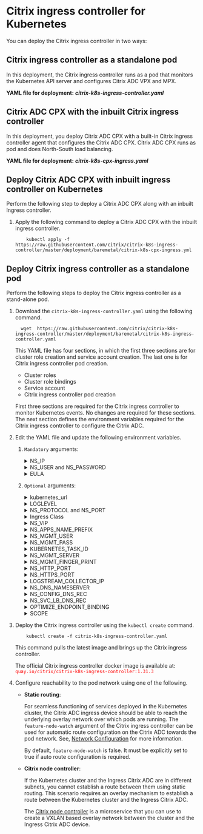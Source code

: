 # Citrix ingress controller for Kubernetes

You can deploy the Citrix ingress controller in two ways:

## Citrix ingress controller as a standalone pod

In this deployment, the Citrix ingress controller runs as a pod that monitors the Kubernetes API server and configures Citrix ADC VPX and MPX.

**YAML file for deployment:** ***citrix-k8s-ingress-controller.yaml***

## Citrix ADC CPX with the inbuilt Citrix ingress controller

In this deployment, you deploy Citrix ADC CPX with a built-in Citrix ingress controller agent that configures the Citrix ADC CPX. Citrix ADC CPX runs as pod and does North-South load balancing.

**YAML file for deployment:** ***citrix-k8s-cpx-ingress.yaml***

## Deploy Citrix ADC CPX with inbuilt ingress controller on Kubernetes

Perform the following step to deploy a Citrix ADC CPX along with an inbuilt Ingress controller.

   1. Apply the following command to deploy a Citrix ADC CPX with the inbuilt ingress controller.
      ```
          kubectl apply -f  https://raw.githubusercontent.com/citrix/citrix-k8s-ingress-controller/master/deployment/baremetal/citrix-k8s-cpx-ingress.yml
      ```

## Deploy Citrix ingress controller as a standalone pod

Perform the following steps to deploy the Citrix ingress controller as a stand-alone pod.



 1. Download the `citrix-k8s-ingress-controller.yaml` using the following command.
    ```
      wget  https://raw.githubusercontent.com/citrix/citrix-k8s-ingress-controller/master/deployment/baremetal/citrix-k8s-ingress-controller.yaml
    ```
                        
    This YAML file has four sections, in which the first three sections are for cluster role creation and service account creation. The
    last one is for Citrix ingress controller pod creation.

    * Cluster roles
    * Cluster role bindings
    * Service account
    * Citrix ingress controller pod creation
   
    First three sections are required for the Citrix ingress controller to monitor Kubernetes events. No changes are required for these sections. The next section defines the environment variables required for the Citrix ingress controller to configure the Citrix ADC.

 2. Edit the YAML file and update the following environment variables.

    1. `Mandatory` arguments:
       <details>
       <summary>NS_IP</summary>

         This variable is a must for the Citrix ingress controller to configure the Citrix ADC appliance. Provide,
         ```
            NSIP for standalone Citrix ADC
            SNIP for HA (Management access has to be enabled) 
            CLIP for Cluster
         
         ```
       </details>
       <details>
       <summary>NS_USER and NS_PASSWORD</summary>

         This variable is for authenticating with Citrix ADC if it has non-default user name and password. You can directly pass user name and password or use Kubernetes secrets.
         For configuring a non-default Citrix ADC user name and password, see [Create a system user account for the Citrix ingress controller in Citrix ADC](https://github.com/citrix/citrix-k8s-ingress-controller/blob/master/docs/deploy/deploy-cic-yaml.md#create-system-user-account-for-citrix-ingress-controller-in-citrix-adc).

         Given YAML uses Kubernetes secrets. The following steps help to create secrets to be used in YAML.

         Create secrets on Kubernetes for NS_USER and NS_PASSWORD
         Kubernetes secrets can be created by using the `kubectl create secret` command.  

                 kubectl create secret  generic nslogin --from-literal=username='nsroot' --from-literal=password='nsroot'

         >**Note:** If you are using a different secret name rather than `nslogin`, you have to update the `name` field in the YAML file.

       </details>
       <details>
       <summary>EULA</summary>

          This variable is for the end user license agreement (EULA) which has to be set as `YES` for the Citrix ingress controller to up and run.

       </details>
    2. `Optional` arguments:

       <details>
       <summary>kubernetes_url</summary>

          This variable is an optional field for the Citrix ingress controller to register for events. If you do not specify it explicitly, the Citrix ingress controller uses the internal Kubernetes API server IP address.
   
       </details>
       <details>
       <summary>LOGLEVEL</summary>

         This variable is used for controlling the logs generated from the Citrix ingress controller. Following options are available. By default the log level is DEBUG.
         * CRITICAL 
         * ERROR
         * WARNING
         * INFO
         * DEBUG
       </details>
       <details>

       <summary>NS_PROTOCOL and NS_PORT</summary>
                                
         These environment variables define the protocol and port used by the Citrix ingress controller to communicate with the Citrix ADC.

         By default NS_PROTOCOL is HTTPS and NS_PORT is 443.
       </details>
       <details>
       <summary>Ingress Class</summary>

         [Ingress class](../../docs/configure/ingress-classes.md) is used when multiple Ingress load balancers are used to load balance different ingress resources.

         The Citrix ingress controller configures Citrix ADC only with the ingress classes listed under --ingress-classes

                     args:
                          - --ingress-classes
                                Citrix

         Ingress resources should have the same class mentioned:

                    annotations:
                          kubernetes.io/ingress.class: "Citrix"
       </details>
       <details>

       <summary>NS_VIP</summary>

       Citrix ingress controller uses the IP provided in this environment variable to configure a virtual IP address in the Tier-1 ADC which would receive the application traffic from the external world.

       This variable is useful in the case where all Ingresses run in the Virtual IP address. This variable takes precedence over the [frontend-ip](../../docs/configure/annotations.md) annotation.

       **Usage:**

       ```
       - name: "NS_VIP"
         value: "<Virtual IP address of Citrix ADC>"
       ```

       </details>
       <details>

       <summary>NS_APPS_NAME_PREFIX</summary>

       The Citrix ingress controller uses the provided prefix to form the application entity name in the Citrix ADC. This variable is useful in scenarios where a Citrix ADC load balances applications from different clusters. Prefix allows you to segregate the Kubernetes cluster configuration.

       By default, the Citrix ingress controller adds **k8s** as a prefix to the Citrix ADC entities such as, content switching (CS) virtual server, load balancing (LB) virtual server and so on. You can now customize the prefix using the `NS_APPS_NAME_PREFIX` environment variable in the Citrix ingress controller deployment YAML file. You can use alphanumeric characters for the prefix and the prefix length should not exceed eight characters.
       **Usage:**

       ```
       - name: "NS_APPS_NAME_PREFIX"
         value: "<Name of your choice>"
       ```
       </details>
       <details>
       
       <summary>NS_MGMT_USER</summary>

        This is a Citrix ADC CPX specific environment variable that allows you to register the Citrix ADC CPX instances, installed on a Docker host, to Citrix ADM if Citrix ADM does not have default credentials. This environment variable is supported from Citrix ADC CPX 13.0 and later releases.

       </details>
       <details>
        
       <summary>NS_MGMT_PASS</summary>

        This is a Citrix ADC CPX specific environment variable that allows you to register the Citrix ADC CPX instances, installed on a Docker host, to Citrix ADM if Citrix ADM does not have default credentials. This environment variable is supported from Citrix ADC CPX 13.0 and later releases.

       </details>
        
       <details>
        
       <summary>KUBERNETES_TASK_ID</summary>

        This environment variable is used for disabling the in-built ingress controller. The value of this variable must always be “”(null string). This environment variable is deprecated now.
          
        </details>
      
       <details>
        
       <summary>NS_MGMT_SERVER</summary>

        Specifies the Citrix ADM server or the agent IP address that manages the Citrix ADC CPX.
        
       </details>
       <details>
        
       <summary>NS_MGMT_FINGER_PRINT</summary>

        Specifies the fingerprint of the Citrix ADM server or the agent IP address that manages Citrix ADC CPX.
       </details>
        
       <details>
       <summary>NS_HTTP_PORT</summary>

        Specifies the port on which the HTTP service is available in Citrix ADC CPX. It is used by Citrix ADM to trigger NITRO calls to Citrix ADC CPX.
       </details>
       <details>
       <summary>NS_HTTPS_PORT</summary>

        Specify the port on which HTTPS service is available in Citrix ADC CPX. It is used by Citrix ADM to trigger NITRO calls to Citrix ADC CPX.
       </details>
       <details>
       <summary>LOGSTREAM_COLLECTOR_IP</summary>

        Specifies the Citrix ADM IP address for collecting analytics.
       </details>
       <details>
       <summary>NS_DNS_NAMESERVER</summary>
        Enables adding DNS nameservers on Citrix ADC VPX.
       </details>

       <details>
       <summary>NS_CONFIG_DNS_REC</summary>
        Enables adding DNS records on Citrix ADC for Ingress resources. This variable is configured at the boot time and cannot be changed at runtime. Possible values are true or false. The default value is `false` and you need to set it as `true` to enable the DNS server configuration.
       </details>
       
       <details>
       <summary>NS_SVC_LB_DNS_REC</summary>
        Enables adding DNS records on Citrix ADC for services of type LoadBalancer. Possible values are true or false. This variable is configured at the boot time and cannot be changed at runtime. The default value is `false` and you need to set it as `true` to enable the DNS server configuration.
       </details>
      
       <details>
       <summary> OPTIMIZE_ENDPOINT_BINDING</summary>
      
       Enables or disables binding of back-end endpoints to a service group in a single API call. This variable is recommended when there are a large number of endpoints (pods) per application. Acceptable values are `True` and `False`. This environment variable is applicable only for Citrix ADC release 13.0–45.7 and higher versions.
       </details>

       <details>
       <summary> SCOPE</summary>
        Enables configuring the scope of Citrix ingress controller as `Role` or `ClusterRole` binding.
        You can set the value of the `SCOPE` environment variable as `local` or `cluster`. When you set this variable as `local`, Citrix ingress controller is deployed with `Role` binding that has limited privileges. You can use this option when you want to deploy Citrix ingress controller with minimal privileges for a particular namespace with `Role` binding. By default, the value of `SCOPE` is set as `cluster` and Citrix ingress controller is deployed with the `ClusterRole` binding.
       </details>

1. Deploy the Citrix ingress controller using the `kubectl create` command.
        
           kubectl create -f citrix-k8s-ingress-controller.yaml

    This command pulls the latest image and brings up the Citrix ingress controller.
                

    The official Citrix ingress controller docker image is available at: <span style="color:red"> `quay.io/citrix/citrix-k8s-ingress-controller:1.31.3` </span>


2. Configure reachability to the pod network using one of the following.

    - **Static routing**:

      For seamless functioning of services deployed in the Kubernetes cluster, the Citrix ADC ingress device should be able to reach the underlying overlay network over which pods are running. The
    `feature-node-watch` argument of the Citrix ingress controller can be used for automatic route configuration on the Citrix ADC towards the pod network.
    See, [Network Configuration](../../docs/network/staticrouting.md) for more information. 

      By default, `feature-node-watch` is false. It must be explicitly set to true if auto route configuration is required.

    - **Citrix node controller**:

      If the Kubernetes cluster and the Ingress Citrix ADC are in different subnets, you cannot establish a route between them using static routing. This scenario requires an overlay mechanism to establish a route between the Kubernetes cluster and the Ingress Citrix ADC.  

      The [Citrix node controller](https://github.com/citrix/citrix-k8s-node-controller) is a microservice that you can use to create a VXLAN based overlay network between the cluster and the Ingress Citrix ADC device.
